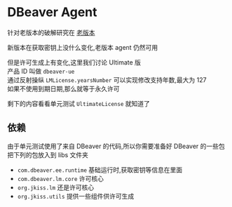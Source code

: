 # DBeaver Agent

针对老版本的破解研究在 [老版本](/README-63-70.md)

新版本在获取密钥上没什么变化,老版本 agent 仍然可用

但是许可生成上有变化,这里我们讨论 Ultimate 版  
产品 ID 叫做 `dbeaver-ue`  
通过反射操纵 `LMLicense.yearsNumber` 可以实现修改支持年数,最大为 127  
如果不使用到期日期,那么就等于永久许可

剩下的内容看看单元测试 `UltimateLicense` 就知道了

## 依赖

由于单元测试使用了来自 DBeaver 的代码,所以你需要准备好 DBeaver 的一些包  
把下列的包放入到 libs 文件夹

- `com.dbeaver.ee.runtime` 基础运行时,获取密钥等信息在里面
- `com.dbeaver.lm.core` 许可核心
- `org.jkiss.lm` 还是许可核心
- `org.jkiss.utils` 提供一些组件供许可生成
